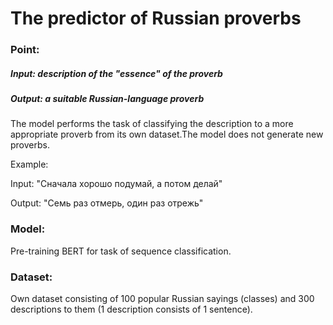 # The predictor of Russian proverbs
### Point: 
##### Input: description of the "essence" of the proverb
##### Output: a suitable Russian-language proverb

The model performs the task of classifying the description to a more appropriate proverb from its own dataset.The model does not generate new proverbs.

Example:

Input: "Сначала хорошо подумай, а потом делай"

Output: "Семь раз отмерь, один раз отрежь"

### Model: 
Pre-training BERT for task of sequence classification.
### Dataset: 
Own dataset consisting of 100 popular Russian sayings (classes) and 300 descriptions to them (1 description consists of 1 sentence).
